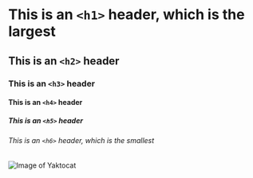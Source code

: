 # This is an `<h1>` header, which is the largest

## This is an `<h2>` header

### This is an `<h3>` header

#### This is an `<h4>` header

##### This is an `<h5>` header


###### This is an `<h6>` header, which is the smallest
![Image of Yaktocat](https://octodex.github.com/images/yaktocat.png)
